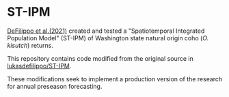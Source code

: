 # ST-IPM

[DeFilippo et al.(2021)](https://www.sciencedirect.com/science/article/pii/S0165783621001429) created and tested a "Spatiotemporal Integrated Population Model" (ST-IPM) of Washington state natural origin coho (*O. kisutch*) returns.

This repository contains code modified from the original source in [lukasdefilippo/ST-IPM](https://github.com/lukasdefilippo/ST-IPM).

These modifications seek to implement a production version of the research for annual preseason forecasting.

